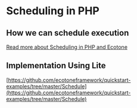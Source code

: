 # Scheduling in PHP

## How we can schedule execution

[Read more about Scheduling in PHP and Ecotone](https://blog.ecotone.tech/scheduling-execution-in-php/)

## Implementation Using Lite

[https://github.com/ecotoneframework/quickstart-examples/tree/master/Schedule](https://github.com/ecotoneframework/quickstart-examples/tree/master/Schedule)
